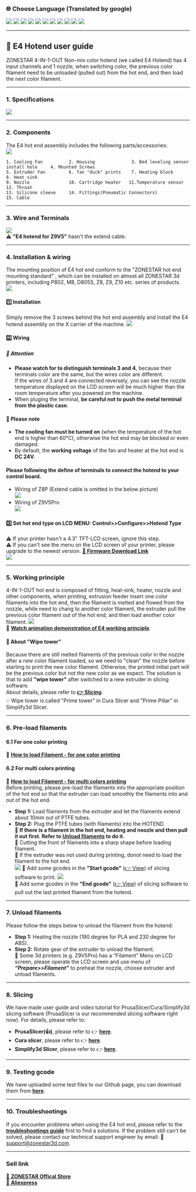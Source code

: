 ### :globe_with_meridians: Choose Language (Translated by google)
[![](../../../lanpic/ES.png)](https://github-com.translate.goog/ZONESTAR3D/Upgrade-kit-guide/tree/main/HOTEND/E4%204-IN-1-OUT%20Non-Mixing%20Color%20Hotend/User_guide?_x_tr_sl=en&_x_tr_tl=es)
[![](../../../lanpic/PT.png)](https://github-com.translate.goog/ZONESTAR3D/Upgrade-kit-guide/tree/main/HOTEND/E4%204-IN-1-OUT%20Non-Mixing%20Color%20Hotend/User_guide?_x_tr_sl=en&_x_tr_tl=pt)
[![](../../../lanpic/FR.png)](https://github-com.translate.goog/ZONESTAR3D/Upgrade-kit-guide/tree/main/HOTEND/E4%204-IN-1-OUT%20Non-Mixing%20Color%20Hotend/User_guide?_x_tr_sl=en&_x_tr_tl=fr)
[![](../../../lanpic/RU.png)](https://github-com.translate.goog/ZONESTAR3D/Upgrade-kit-guide/tree/main/HOTEND/E4%204-IN-1-OUT%20Non-Mixing%20Color%20Hotend/User_guide?_x_tr_sl=en&_x_tr_tl=ru)
[![](../../../lanpic/IT.png)](https://github-com.translate.goog/ZONESTAR3D/Upgrade-kit-guide/tree/main/HOTEND/E4%204-IN-1-OUT%20Non-Mixing%20Color%20Hotend/User_guide?_x_tr_sl=en&_x_tr_tl=it)
[![](../../../lanpic/DE.png)](https://github-com.translate.goog/ZONESTAR3D/Upgrade-kit-guide/tree/main/HOTEND/E4%204-IN-1-OUT%20Non-Mixing%20Color%20Hotend/User_guide?_x_tr_sl=en&_x_tr_tl=de)
[![](../../../lanpic/PL.png)](https://github-com.translate.goog/ZONESTAR3D/Upgrade-kit-guide/tree/main/HOTEND/E4%204-IN-1-OUT%20Non-Mixing%20Color%20Hotend/User_guide?_x_tr_sl=en&_x_tr_tl=pl)
[![](../../../lanpic/KR.png)](https://github-com.translate.goog/ZONESTAR3D/Upgrade-kit-guide/tree/main/HOTEND/E4%204-IN-1-OUT%20Non-Mixing%20Color%20Hotend/User_guide?_x_tr_sl=en&_x_tr_tl=ko)
[![](../../../lanpic/JP.png)](https://github-com.translate.goog/ZONESTAR3D/Upgrade-kit-guide/tree/main/HOTEND/E4%204-IN-1-OUT%20Non-Mixing%20Color%20Hotend/User_guide?_x_tr_sl=en&_x_tr_tl=ja)
[![](../../../lanpic/SA.png)](https://github-com.translate.goog/ZONESTAR3D/Upgrade-kit-guide/tree/main/HOTEND/E4%204-IN-1-OUT%20Non-Mixing%20Color%20Hotend/User_guide?_x_tr_sl=en&_x_tr_tl=ar)
[![](../../../lanpic/CN.png)](https://github-com.translate.goog/ZONESTAR3D/Upgrade-kit-guide/tree/main/HOTEND/E4%204-IN-1-OUT%20Non-Mixing%20Color%20Hotend/User_guide?_x_tr_sl=en&_x_tr_tl=zh-CN)

----
## :book: E4 Hotend user guide
ZONESTAR 4-IN-1-OUT Non-mix color hotend (we called E4 Hotend) has 4 input channels and 1 nozzle, when switching color, the previous color filament need to be unloaded (pulled out) from the hot end, and then load the next color filament.

----
### 1. Specifications
![](./E4-1.jpg)

----
### 2. Components
The E4 hot end assembly includes the following parts/accessories:    
![](./E4-2.jpg)
>
    1. Cooling Fan          2. Housing              3. Bed leveling sensor install hole     4. Mounted Screws                         
    5. Extruder Fan         6. fan "duck" prints    7. Heating block                        8. Heat sink                         
    9. Nozzle               10. Cartridge heater   11.Temperature sensor                    12. Throat        
    13. Silicone sleeve     14. Fittings(Pneumatic Connectors)                              15. Cable

----
### 3. Wire and Terminals
![](./E4-3.jpg)   
:warning: **"E4 hotend for Z9V5"** hasn't the extend cable.

----
### 4. Installation & wiring
The mounting position of E4 hot end conform to the "ZONESTAR hot end mounting standard" , which can be installed on almost all ZONESTAR 3d printers, including P802, M8, D805S, Z8, Z9, Z10 etc. series of products.   
![](./E4_size.jpg)   

#### :one: Installation
Simply remove the 3 screws behind the hot end assembly and install the E4 hotend assembly on the X carrier of the machine.
![](./E4-4.jpg)  

#### :two: Wiring
##### :loudspeaker: **Attention** 
- **Please watch for to distinguish terminals 3 and 4**, because their terminals  color are the same, but the wires color are different.    
If the wires of 3 and 4 are connected reversely, you can see the nozzle temperature displayed on the LCD screen will be much higher than the room temperature after you powered on the machine.
- When pluging the terminal, **be careful not to push the metal terminal from the plastic case**.     
#### :loudspeaker: **Please note**    
- **The cooling fan must be turned on** (when the temperature of the hot end is higher than 60°C), otherwise the hot end may be blocked or even damaged.  
 - By default, the **working voltage** of the fan and heater at the hot end is **DC 24V**. 
#### Please following the define of terminals to connect the hotend to your control board.
- Wiring of Z8P (Extend cable is omitted in the below picture)     
![](./E4_wiring_Z8P.jpg)  
- Wiring of Z9V5Pro     
![](./E4_wiring_Z9V5.jpg)  

#### :three: Set hot end type on LCD MENU: Control>>Configure>>Hotend Type
:warning: If your printer hasn't a 4.3" TFT-LCD screen, ignore this step.   
:warning: If you can't see the menu on the LCD screen of your printer, please upgrade to the newest version. [:link: **Firmware Download Link**](https://github.com/ZONESTAR3D/Firmware)    
![](./hotendtype-nonmix.jpg)  

----
### 5. Working principle
4-IN-1-OUT hot end is composed of fitting, heat-sink, heater, nozzle and other components, when printing, extrusion feeder insert one color filaments into the hot end, then the filament is melted and flowed from the nozzle, while need to chang to another color filament, the extruder pull the previous color filament out of the hot end, and then load another color filament. 
![](./E4-5.jpg)   
:movie_camera: [**Watch animation demonstration of E4 working principle**](./E4_principle.gif).   
#### :book: About "Wipe tower"  
Because there are still melted filaments of the previous color in the nozzle after a new color filament loaded, so we need to "clean" the nozzle before starting to print the new color filament. Otherwise, the printed initial part will be the previous color but not the new color as we expect. The solution is that to add **"wipe tower"** after switched to a new extruder in slicing software.    
About details, please refer to [**:point_right: Slicing**](#8-slicing).    
:bulb: Wipe tower is called "Prime tower" in Cura Slicer and "Prime Pillar" in Simplify3d Slicer. 

----
###  6. Pre-load filaments
#### 6.1 For one color printing
:movie_camera: [**How to load Filament - for one color printing**](https://youtu.be/6aTF5QnFhi4)
#### 6.2 For multi colors printing
:movie_camera: [**How to load Filament - for multi colors printing**](https://youtu.be/FyHrAMytlT8)      
Before printing, please pre-load the filaments into the appropriate position of the hot end so that the extruder can load smoothly the filaments into and out of the hot end.
- **Step 1:** Load filaments from the extruder and let the filaments extend about 10mm out of PTFE tubes.
- **Step 2:** Plug the PTFE tubes (with filaments) into the HOTEND.  
:pushpin: **If there is a filament in the hot end, heating and noozle and then pull it out first. Refer to [Unload filaments](#7-unload-filaments) to do it.**    
:pushpin: Cutting the front of filaments into a sharp shape before loading filament.     
:pushpin: If the extruder was not used during printing, donot need to load the filament to the hot end.   
![](./E4-6.jpg) 
:pushpin: Add some gcodes in the **"Start gcode"** ([:point_right: View](https://github.com/ZONESTAR3D/Slicing-Guide/blob/master/PrusaSlicer/Custom_Gcode.md#start-gcode)) of slicing software to print. 
![](./Preload_line.jpg)   
:pushpin: Add some gcodes in the **"End gcode"** ([:point_right: View](https://github.com/ZONESTAR3D/Slicing-Guide/blob/master/PrusaSlicer/Custom_Gcode.md#end-g-code)) of slicing software to pull out the last printed filament from the hotend.      

----
### 7. Unload filaments
Please follow the steps below to unload the filament from the hotend:
- **Step 1:** Heating the nozzle (190 degree for PLA and 230 degree for ABS).
- **Step 2:** Rotate gear of the extruder to unload the filament.   
:star2: Some 3d printers (e.g. Z9V5Pro) has a “Filament” Menu on LCD screen, please operate the LCD screen and use menu of ***“Prepare>>Filament”***  to preheat the nozzle, choose extruder and unload filaments.

----
### 8. Slicing
We have made user guide and video tutorial for PrusaSlicer/Cura/Simplify3d slicing software (PrusaSlicer is our recommended slicing software right now). For details, please refer to:   
- **PrusaSlicer(:+1:)**, please refer to :point_right: [**here**](https://github.com/ZONESTAR3D/Slicing-Guide/tree/master/PrusaSlicer#6-slicing-muti-color-for-e4-hotend).
- **Cura slicer**, please refer to :point_right: [**here**](https://github.com/ZONESTAR3D/Slicing-Guide/tree/master/cura).
- **Simplify3d Slicer**, please refer to :point_right: [**here**](https://github.com/ZONESTAR3D/Slicing-Guide/tree/master/Simplify3D#slicing-video-toturial-for-z9v5-with-e4-hotend).

----
### 9. Testing gcode
We have uploaded some test files to our Github page, you can download them from [**here**](../example/readme.md).

----
### 10. Troubleshootings
If you encounter problems when using the E4 hot end, please refer to the [**troubleshootings guide**](../FAQ/readme.md) first to find a solutions. If the problem still can't be solved, please contact our technical support engineer by email: :email: support@zonestar3d.com.

----
### Sell link
[:gift: **ZONESTAR Offical Store**](https://bit.ly/39qDtKp)     
[:gift: **Aliexpress**](https://www.aliexpress.com/item/1005002951777699.html)